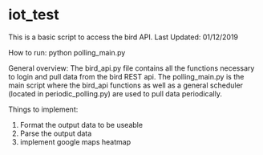 # iot_test
This is a basic script to access the bird API.
Last Updated: 01/12/2019

How to run:
python polling_main.py

General overview:
The bird_api.py file contains all the functions necessary to login and pull data from the bird REST api. The polling_main.py is the main script where the bird_api functions as well as a general scheduler (located in periodic_polling.py) are used to pull data periodically.

Things to implement:
1. Format the output data to be useable
2. Parse the output data
3. implement google maps heatmap
